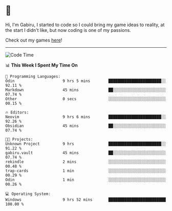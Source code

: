 # 🐀

Hi, I'm Gabiru, I started to code so I could bring my game ideas to reality, at the start I didn't like, but now coding is one of my passions.

Check out my games [here](https://gabiru.art/projetos/)!

---

<!--START_SECTION:waka-->
![Code Time](http://img.shields.io/badge/Code%20Time-589%20hrs%2030%20mins-blue)

📊 **This Week I Spent My Time On** 

```text
💬 Programming Languages: 
Odin                     9 hrs 5 mins        ███████████████████████░░   92.11 % 
Markdown                 45 mins             ██░░░░░░░░░░░░░░░░░░░░░░░   07.74 % 
Other                    0 secs              ░░░░░░░░░░░░░░░░░░░░░░░░░   00.15 % 

🔥 Editors: 
Neovim                   9 hrs 6 mins        ███████████████████████░░   92.26 % 
Obsidian                 45 mins             ██░░░░░░░░░░░░░░░░░░░░░░░   07.74 % 

🐱‍💻 Projects: 
Unknown Project          9 hrs               ███████████████████████░░   91.22 % 
gabiru.vault             45 mins             ██░░░░░░░░░░░░░░░░░░░░░░░   07.74 % 
rekindle                 2 mins              ░░░░░░░░░░░░░░░░░░░░░░░░░   00.48 % 
trap-cards               1 min               ░░░░░░░░░░░░░░░░░░░░░░░░░   00.29 % 
Odin                     1 min               ░░░░░░░░░░░░░░░░░░░░░░░░░   00.26 % 

💻 Operating System: 
Windows                  9 hrs 52 mins       █████████████████████████   100.00 % 
```


<!--END_SECTION:waka-->

